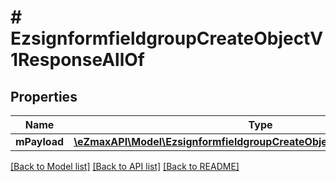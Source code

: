 # # EzsignformfieldgroupCreateObjectV1ResponseAllOf

## Properties

Name | Type | Description | Notes
------------ | ------------- | ------------- | -------------
**mPayload** | [**\eZmaxAPI\Model\EzsignformfieldgroupCreateObjectV1ResponseMPayload**](EzsignformfieldgroupCreateObjectV1ResponseMPayload.md) |  |

[[Back to Model list]](../../README.md#models) [[Back to API list]](../../README.md#endpoints) [[Back to README]](../../README.md)
